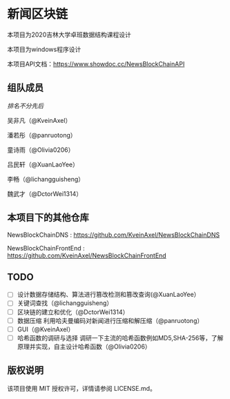 # 新闻区块链

本项目为2020吉林大学卓班数据结构课程设计

本项目为windows程序设计

本项目API文档：https://www.showdoc.cc/NewsBlockChainAPI

## 组队成员

*排名不分先后*

吴非凡（@KveinAxel）

潘若彤（@panruotong）

童诗雨（@Olivia0206）

吕民轩（@XuanLaoYee）

李畅（@lichangguisheng）

魏武才（@DctorWei1314）

## 本项目下的其他仓库

NewsBlockChainDNS       : https://github.com/KveinAxel/NewsBlockChainDNS

NewsBlockChainFrontEnd  : https://github.com/KveinAxel/NewsBlockChainFrontEnd

## TODO
- [ ] 设计数据存储结构、算法进行篡改检测和篡改查询(@XuanLaoYee）
- [ ] 关键词查找（@lichangguisheng）
- [ ] 区块链的建立和优化（@DctorWei1314）
- [ ] 数据压缩 利用哈夫曼编码对新闻进行压缩和解压缩（@panruotong）
- [ ] GUI（@KveinAxel）
- [ ] 哈希函数的调研与选择 调研一下主流的哈希函数例如MD5,SHA-256等，了解原理并实现，自主设计哈希函数（@Olivia0206）

## 版权说明

该项目使用 MIT 授权许可，详情请参阅 LICENSE.md。
